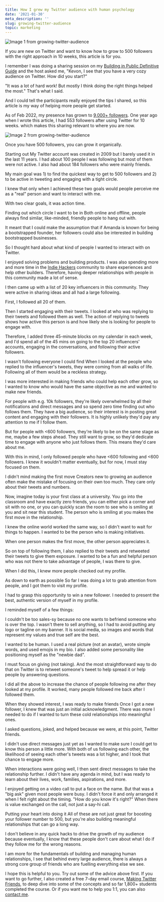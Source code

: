 ```yaml
---
title: How I grew my Twitter audience with human psychology
date: '2021-01-30'
meta_description: ''
slug: growing-twitter-audience
topic: marketing
---
```

<img src="/images/blog/growing-twitter-audience-1.jpeg" alt="Image 1 from growing-twitter-audience" class="cover-image" />


If you are new on Twitter and want to know how to grow to 500 followers with the right approach in 10 weeks, this article is for you.

I remember I was doing a sharing session on my <a href="https://publiclab.co/building-in-public">Building in Public Definitive Guide</a> and the host asked me, "Kevon, I see that you have a very cozy audience on Twitter. How did you start?"

"It was a lot of hard work! But mostly I think doing the right things helped the most." That's what I said.

And I could tell the participants really enjoyed the tips I shared, so this article is my way of helping more people get started.

As of Feb 2022, my presence has grown to <a href="https://twitter.com/MeetKevon">9,000+ followers</a>. One year ago when I wrote this article, I had 553 followers after using Twitter for 10 weeks. which makes this sharing relevant to where you are now.

<img src="/images/blog/growing-twitter-audience-2.png" alt="Image 2 from growing-twitter-audience" />

Once you have 500 followers, you can grow it organically.

Starting out‍
My Twitter account was created in 2009 but I barely used it in the last 11 years. I had about 100 people I was following but most of them were not active. I also had about 184 followers who were mainly friends.

My main goal was 1) to find the quickest way to get to 500 followers and 2) to be active in tweeting and engaging with a tight circle.

I knew that only when I achieved these two goals would people perceive me as a "real" person and want to interact with me.

With two clear goals, it was action time.‍

Finding out which circle I want to be in‍
Both online and offline, people always find similar, like-minded, friendly people to hang out with.

It meant that I could make the assumption that if Amanda is known for being a bootstrapped founder, her followers could also be interested in building bootstrapped businesses.

So I thought hard about what kind of people I wanted to interact with on Twitter.

I enjoyed solving problems and building products. I was also spending more and more time in the <a href="http://indiehackers.com/">Indie Hackers</a> community to share experiences and help other builders. Therefore, having deeper relationships with people in this community made a lot of sense.

I then came up with a list of 20 key influencers in this community. They were active in sharing ideas and all had a large following.

First, I followed all 20 of them.

Then I started engaging with their tweets. I looked at who was replying to their tweets and followed them as well. The action of replying to tweets shows how active this person is and how likely she is looking for people to engage with.

Therefore, I added three 45-minute blocks on my calendar in each week, and I'd spend all of the 45 mins on going to the top 20 influencers' accounts, engaging in the conversations, and following their active followers.‍

I wasn't following everyone I could find‍
When I looked at the people who replied to the influencer's tweets, they were coming from all walks of life. Following all of them would be a reckless strategy.

I was more interested in making friends who could help each other grow, so I wanted to know who would have the same objective as me and wanted to make new friends.

For people with e.g. 10k followers, they're likely overwhelmed by all their notifications and direct messages and so spend zero time finding out who follows them. They have a big audience, so their interest is in posting great content and engaging with their followers. It is highly unlikely they'd pay any attention to me if I follow them.

But for people with <600 followers, they're likely to be on the same stage as me, maybe a few steps ahead. They still want to grow, so they'd dedicate time to engage with anyone who just follows them. This means they'd care about me.‍

With this in mind, I only followed people who have <600 following and <600 followers. I knew it wouldn't matter eventually, but for now, I must stay focused on them.

I didn't mind making the first move‍
Creators new to growing an audience often make the mistake of focusing on their own too much. They care only about their tweets and numbers.

Now, imagine today is your first class at a university. You go into the classroom and have exactly zero friends, you can either pick a corner and sit with no one, or you can quickly scan the room to see who is smiling at you and sit near this student. The person who is smiling at you makes the first move in the relationship.

I knew the online world worked the same way, so I didn't want to wait for things to happen. I wanted to be the person who is making initiatives.

When one person makes the first move, the other person appreciates it.

So on top of following them, I also replied to their tweets and retweeted their tweets to give them exposure. I wanted to be a fun and helpful person who was not there to take advantage of people, I was there to give.

When I did this, I knew more people checked out my profile.‍

As down to earth as possible‍
So far I was doing a lot to grab attention from people, and I got them to visit my profile.

I had to grasp this opportunity to win a new follower. I needed to present the best, authentic version of myself in my profile.

I reminded myself of a few things:

I couldn't be too sales-sy because no one wants to befriend someone who is over the top. I wasn't there to sell anything, so I had to avoid putting any logo or tagline on my banner. It is social media, so images and words that represent my values and true self are the best.

I wanted to be human. I used a real picture (not an avatar), wrote simple words, and used emojis in my bio. I also added some personality like positioning myself as the "newbie dad".

I must focus on giving (not taking). And the most straightforward way to do that on Twitter is to retweet someone's tweet to help spread it or help people by answering questions.

I did all the above to increase the chance of people following me after they looked at my profile. It worked, many people followed me back after I followed them.‍

When they showed interest, I was ready to make friends‍
Once I got a new follower, I knew that was just an initial acknowledgment. There was more I needed to do if I wanted to turn these cold relationships into meaningful ones.

I asked questions, joked, and helped because we were, at this point, Twitter friends.

I didn't use direct messages just yet as I wanted to make sure I could get to know this person a little more. With both of us following each other, the likelihood of seeing each other's tweets was a lot higher, and I took that chance to engage more.

When interactions were going well, I then sent direct messages to take the relationship further. I didn't have any agenda in mind, but I was ready to learn about their lives, work, families, aspirations, and more.

I enjoyed getting on a video call to put a face on the name. But that was a "big ask" given most people were busy. I didn't force it and only arranged it when I felt right about the timing. "How do you know it's right?" When there is value exchanged on the call, not just a say-hi call.

Putting your heart into doing it
All of these are not just great for boosting your follower number to 500, but you're also building meaningful relationships that can go a long way.

I don't believe in any quick hacks to drive the growth of my audience because eventually, I know that these people don't care about what I do if they follow me for the wrong reasons.

I am more for the fundamentals of building and managing human relationships, I see that behind every large audience, there is always a strong core group of friends who are fuelling everything else we see.

I hope this is helpful to you. Try out some of the advice above first. If you want to go further, I also created a free 7-day email course, <a href="http://makingtwitterfriends.com/">Making Twitter Friends</a>, to deep dive into some of the concepts and so far 1,800+ students completed the course. Or if you want me to help you 1:1, you can also <a href="https://publiclab.co/coaching">contact me</a>.
